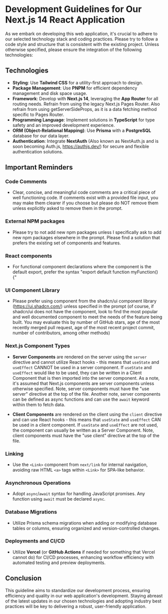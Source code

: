 # Development Guidelines for Our Next.js 14 React Application

As we embark on developing this web application, it's crucial to adhere to our selected technology stack and coding practices. Please try to follow a code style and structure that is consistent with the existing project. Unless otherwise specified, please ensure the integration of the following technologies:

## Technologies

- **Styling**: Use **Tailwind CSS** for a utility-first approach to design.
- **Package Management**: Use **PNPM** for efficient dependency management and disk space usage.
- **Framework**: Develop with **Next.js 14**, leveraging the **App Router** for all routing needs. Refrain from using the legacy Next.js Pages Router. Also refrain from using getServerSideProps, as it is a data fetching method specific to Pages Router.
- **Programming Language**: Implement solutions in **TypeScript** for type safety and an improved development experience.
- **ORM (Object-Relational Mapping)**: Use **Prisma** with a **PostgreSQL** database for our data layer.
- **Authentication**: Integrate **NextAuth** (Also known as NextAuth.js and is soon becoming Auth.js, https://authjs.dev/) for secure and flexible authentication solutions.

## Important Reminders

### Code Comments
- Clear, concise, and meaningful code comments are a critical piece of well functioning code. If comments exist with a provided file input, you may make them clearer if you choose but please do NOT remove them unless explicitly asked to remove them in the prompt.

### External NPM packages
- Please try to not add new npm packages unless I specifically ask to add new npm packages elsewhere in the prompt. Please find a solution that prefers the existing set of components and features.

### React components
- For functional component declarations where the component is the default export, prefer the syntax "export default function myFunction() {"

### UI Component Library
- Please prefer using component from the shadcn/ui component library (https://ui.shadcn.com/) unless specified in the prompt (of course, if shadcn/ui does not have the component, look to find the most popular and well documented component to meet the needs of the feature being built. You may evaluate this by number of GitHub stars, age of the most recently merged pull request, age of the most recent project commit, number of contributors, among other methods)

### Next.js Component Types

- **Server Components** are rendered on the server using the `server` directive and cannot utilize React hooks - this means that `useState` and `useEffect` CANNOT be used in a server component. If `useState` and `useEffect` would like to be used, they can be written in a Client Component that is then imported into the server component. As a note, it's assumed that Next.js components are server components unless otherwise specified. Note, server components must have the "use server" directive at the top of the file. Another note, server components can be defined as async functions and can use the `await` keyword within them to fetch data.

- **Client Components** are rendered on the client using the `client` directive and can use React hooks - this means that `useState` and `useEffect` CAN be used in a client component. If `useState` and `useEffect` are not used, the component can usually be written as a Server Component. Note, client components must have the "use client" directive at the top of the file.

### Linking

- Use the `<Link>` component from `next/link` for internal navigation, avoiding raw HTML `<a>` tags within `<Link>` for SPA-like behavior.

### Asynchronous Operations

- Adopt `async`/`await` syntax for handling JavaScript promises. Any function using `await` must be declared `async`.

### Database Migrations

- Utilize Prisma schema migrations when adding or modifying database tables or columns, ensuring organized and version-controlled changes.

### Deployments and CI/CD

- Utilize **Vercel** (or **GitHub Actions** if needed for something that Vercel cannot do) for CI/CD processes, enhancing workflow efficiency with automated testing and preview deployments.

## Conclusion

This guideline aims to standardize our development process, ensuring efficiency and quality in our web application's development. Staying abreast of the latest updates in our chosen technologies and adopting industry best practices will be key to delivering a robust, user-friendly application.
